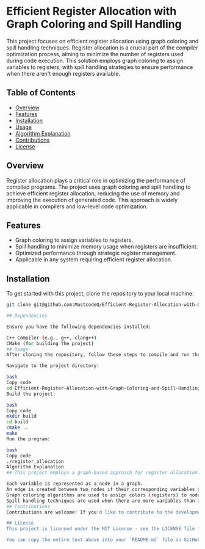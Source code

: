 # Efficient Register Allocation with Graph Coloring and Spill Handling

This project focuses on efficient register allocation using graph coloring and spill handling techniques. Register allocation is a crucial part of the compiler optimization process, aiming to minimize the number of registers used during code execution. This solution employs graph coloring to assign variables to registers, with spill handling strategies to ensure performance when there aren't enough registers available.

## Table of Contents
- [Overview](#overview)
- [Features](#features)
- [Installation](#installation)
- [Usage](#usage)
- [Algorithm Explanation](#algorithm-explanation)
- [Contributions](#contributions)
- [License](#license)

## Overview
Register allocation plays a critical role in optimizing the performance of compiled programs. The project uses graph coloring and spill handling to achieve efficient register allocation, reducing the use of memory and improving the execution of generated code. This approach is widely applicable in compilers and low-level code optimization.

## Features
- Graph coloring to assign variables to registers.
- Spill handling to minimize memory usage when registers are insufficient.
- Optimized performance through strategic register management.
- Applicable in any system requiring efficient register allocation.

## Installation

To get started with this project, clone the repository to your local machine:
```bash
git clone git@github.com:MustcodeQ/Efficient-Register-Allocation-with-Graph-Coloring-and-Spill-Handling.git

## Dependencies

Ensure you have the following dependencies installed:

C++ Compiler (e.g., g++, clang++)
CMake (for building the project)
## Usage
After cloning the repository, follow these steps to compile and run the project:

Navigate to the project directory:

bash
Copy code
cd Efficient-Register-Allocation-with-Graph-Coloring-and-Spill-Handling
Build the project:

bash
Copy code
mkdir build
cd build
cmake ..
make
Run the program:

bash
Copy code
./register_allocation
Algorithm Explanation
## This project employs a graph-based approach for register allocation:

Each variable is represented as a node in a graph.
An edge is created between two nodes if their corresponding variables are in conflict and must be placed in different registers.
Graph coloring algorithms are used to assign colors (registers) to nodes, ensuring that conflicting nodes receive different colors.
Spill handling techniques are used when there are more variables than available registers, where the excess variables are spilled to memory.
## Contributions
Contributions are welcome! If you'd like to contribute to the development of this project, feel free to open an issue or submit a pull request.

## License
This project is licensed under the MIT License - see the LICENSE file for details.

You can copy the entire text above into your `README.md` file on GitHub. This will provide all the necessary details about your project, making it clear for anyone who views the repository.
